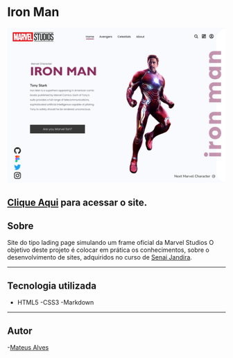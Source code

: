 # Iron Man

![](./img/screenshot.png)

[Clique Aqui](https://mateusalves595.github.io/Iron-Man/) para acessar o site.
--
## Sobre
Site do tipo lading page simulando um frame oficial da Marvel Studios
O objetivo deste projeto é colocar em prática os conhecimentos, sobre o desenvolvimento de sites, adquiridos no curso de [Senai Jandira](https://jandira.sp.senai.br/).

---
## Tecnologia utilizada
- HTML5
-CSS3
-Markdown

---
## Autor
-[Mateus Alves](https://github.com/MateusAlves595)
